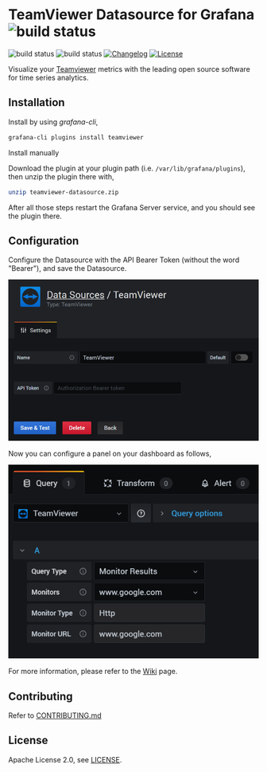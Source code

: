 # TeamViewer Datasource for Grafana ![build status](https://github.com/teamviewer/grafana-teamviewer-datasource/actions/workflows/build.yml/badge.svg)

![build status](https://github.com/teamviewer/grafana-teamviewer-datasource/actions/workflows/golangci-lint.yml/badge.svg)
![build status](https://github.com/teamviewer/grafana-teamviewer-datasource/actions/workflows/codespell.yml/badge.svg)
[![Changelog](https://img.shields.io/badge/change-log-blue.svg?style=flat)](https://github.com/teamviewer/grafana-teamviewer-datasource/blob/master/CHANGELOG.md)
[![License](https://img.shields.io/badge/License-Apache%202.0-blue.svg)](https://raw.githubusercontent.com/teamviewer/grafana-teamviewer-datasource/main/LICENSE)

Visualize your [Teamviewer](https://www.teamviewer.com/) metrics with the leading open source software for time series analytics.

## Installation

Install by using *grafana-cli*,

```bash
grafana-cli plugins install teamviewer
```

Install manually

Download the plugin at your plugin path (i.e. `/var/lib/grafana/plugins`),
then unzip the plugin there with,

```bash
unzip teamviewer-datasource.zip
```

After all those steps restart the Grafana Server service, and you should see the plugin there.

## Configuration

Configure the Datasource with the API Bearer Token (without the word "Bearer"), and save the Datasource.

![](src/img/datasource.png)

Now you can configure a panel on your dashboard as follows,

![](src/img/query.png)

For more information, please refer to the [Wiki](https://github.com/teamviewer/grafana-teamviewer-datasource/wiki) page.

## Contributing

Refer to [CONTRIBUTING.md](https://github.com/teamviewer/grafana-teamviewer-datasource/blob/main/CONTRIBUTING.md)

## License

Apache License 2.0, see [LICENSE](https://github.com/teamviewer/grafana-teamviewer-datasource/blob/main/LICENSE).
